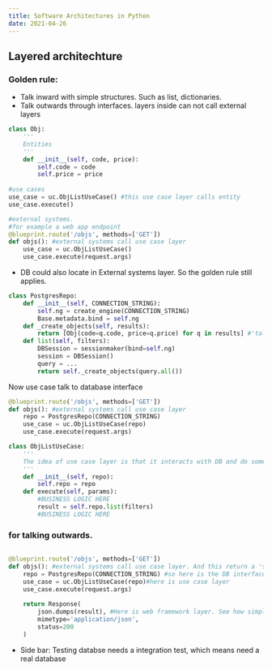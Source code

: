 ```yaml
---
title: Software Architectures in Python
date: 2021-04-26
---
```


## Layered architechture
### Golden rule: 
- Talk inward with simple structures. Such as list, dictionaries.
- Talk outwards through interfaces. layers inside can not call external layers
```python
class Obj:
    '''
    Entities
    '''
    def __init__(self, code, price):
        self.code = code
        self.price = price
        
#use cases
use_case = uc.ObjListUseCase() #this use case layer calls entity
use_case.execute()

#external systems.
#for example a web app endpoint
@blueprint.route('/objs', methods=['GET'])
def objs(): #external systems call use case layer
    use_case = uc.ObjListUseCase()
    use_case.execute(request.args)
```
- DB could also locate in External systems layer. So the golden rule still applies.
```python
class PostgresRepo:
    def __init__(self, CONNECTION_STRING):
        self.ng = create_engine(CONNECTION_STRING)
        Base.metadata.bind = self.ng
    def _create_objects(self, results):
        return [Obj(code=q.code, price=q.price) for q in results] #'talk inwards with simple structure'
    def list(self, filters):
        DBSession = sessionmaker(bind=self.ng)
        session = DBSession()
        query = ...
        return self._create_objects(query.all())
```
Now use case talk to database interface
```python
@blueprint.route('/objs', methods=['GET'])
def objs(): #external systems call use case layer
    repo = PostgresRepo(CONNECTION_STRING)
    use_case = uc.ObjListUseCase(repo)
    use_case.execute(request.args)
```
```python
class ObjListUseCase:
    '''
    The idea of use case layer is that it interacts with DB and do some logic.
    '''
    def __init__(self, repo):
        self.repo = repo
    def execute(self, params):
        #BUSINESS LOGIC HERE
        result = self.repo.list(filters)
        #BUSINESS LOGIC HERE
```
### for talking outwards.
```python

@blueprint.route('/objs', methods=['GET'])
def objs(): #external systems call use case layer. And this return a 'simple interface' as HTTP response
    repo = PostgresRepo(CONNECTION_STRING) #so here is the DB interface layer, also called Gateways
    use_case = uc.ObjListUseCase(repo)#here is use case layer
    use_case.execute(request.args)
    
    return Response(
        json.dumps(result), #Here is web framework layer. See how simple interface from use case layer.
        mimetype='application/json',
        status=200
    )
```
- Side bar: Testing databse needs a integration test, which means need a real database
